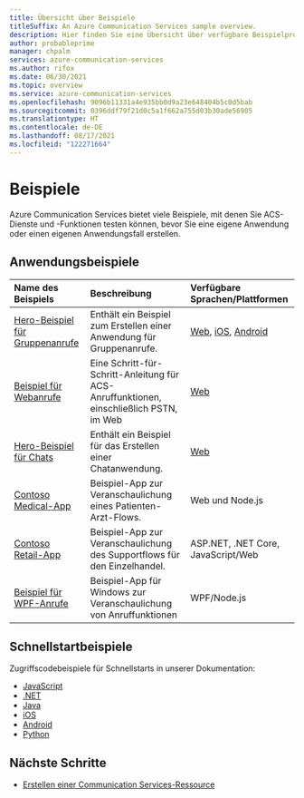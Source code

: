 ```yaml
---
title: Übersicht über Beispiele
titleSuffix: An Azure Communication Services sample overview.
description: Hier finden Sie eine Übersicht über verfügbare Beispielprojekte für Azure Communication Services.
author: probableprime
manager: chpalm
services: azure-communication-services
ms.author: rifox
ms.date: 06/30/2021
ms.topic: overview
ms.service: azure-communication-services
ms.openlocfilehash: 9096b11331a4e935bb0d9a23e648404b5c0d5bab
ms.sourcegitcommit: 0396ddf79f21d0c5a1f662a755d03b30ade56905
ms.translationtype: HT
ms.contentlocale: de-DE
ms.lasthandoff: 08/17/2021
ms.locfileid: "122271664"
---
```

# <a name="samples"></a>Beispiele

Azure Communication Services bietet viele Beispiele, mit denen Sie ACS-Dienste und -Funktionen testen können, bevor Sie eine eigene Anwendung oder einen eigenen Anwendungsfall erstellen.

## <a name="application-samples"></a>Anwendungsbeispiele

| Name des Beispiels                                                                                          | Beschreibung                                                         | Verfügbare Sprachen/Plattformen      |
| :--------------------------------------------------------------------------------------------------- | :------------------------------------------------------------------ | :--------------------------------- |
| [Hero-Beispiel für Gruppenanrufe](./calling-hero-sample.md)                                                | Enthält ein Beispiel zum Erstellen einer Anwendung für Gruppenanrufe.          | [Web](https://github.com/Azure-Samples/communication-services-web-calling-hero), [iOS](https://github.com/Azure-Samples/communication-services-ios-calling-hero), [Android](https://github.com/Azure-Samples/communication-services-android-calling-hero)                           |
| [Beispiel für Webanrufe](./web-calling-sample.md)                                                        | Eine Schritt-für-Schritt-Anleitung für ACS-Anruffunktionen, einschließlich PSTN, im Web | [Web](https://github.com/Azure-Samples/communication-services-web-calling-tutorial/)                                |
| [Hero-Beispiel für Chats](./chat-hero-sample.md)                                                            | Enthält ein Beispiel für das Erstellen einer Chatanwendung.                   | [Web](https://github.com/Azure-Samples/communication-services-web-chat-hero)                    |
| [Contoso Medical-App](https://github.com/Azure-Samples/communication-services-contoso-med-app)       | Beispiel-App zur Veranschaulichung eines Patienten-Arzt-Flows.                     | Web und Node.js                      |
| [Contoso Retail-App](https://github.com/Azure-Samples/communication-services-contoso-retail-app)     | Beispiel-App zur Veranschaulichung des Supportflows für den Einzelhandel.                     | ASP.NET, .NET Core, JavaScript/Web |
| [Beispiel für WPF-Anrufe](https://github.com/Azure-Samples/communication-services-web-calling-wpf-sample) | Beispiel-App für Windows zur Veranschaulichung von Anruffunktionen          | WPF/Node.js                      |

## <a name="quickstart-samples"></a>Schnellstartbeispiele
Zugriffscodebeispiele für Schnellstarts in unserer Dokumentation:
 - [JavaScript](https://github.com/Azure-Samples/communication-services-javascript-quickstarts/)
 - [.NET](https://github.com/Azure-Samples/communication-services-dotnet-quickstarts/)
 - [Java](https://github.com/Azure-Samples/communication-services-java-quickstarts)
 - [iOS](https://github.com/Azure-Samples/communication-services-ios-quickstarts/)
 - [Android](https://github.com/Azure-Samples/communication-services-android-quickstarts/)
 - [Python](https://github.com/Azure-Samples/communication-services-python-quickstarts/)


## <a name="next-steps"></a>Nächste Schritte

 - [Erstellen einer Communication Services-Ressource](../quickstarts/create-communication-resource.md)
